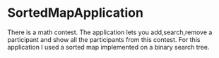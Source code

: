 # SortedMapApplication
There is a math contest. The application lets you add,search,remove a participant and show all the participants from this contest. For this application I used a sorted map implemented on a binary search tree.

